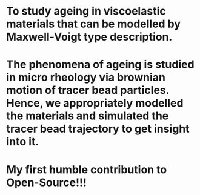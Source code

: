 # To study ageing in viscoelastic materials that can be modelled by Maxwell-Voigt type description.
# The phenomena of ageing is studied in micro rheology via brownian motion of tracer bead particles. Hence, we appropriately modelled the materials and simulated the tracer bead trajectory to get insight into it.
# My first humble contribution to Open-Source!!!

